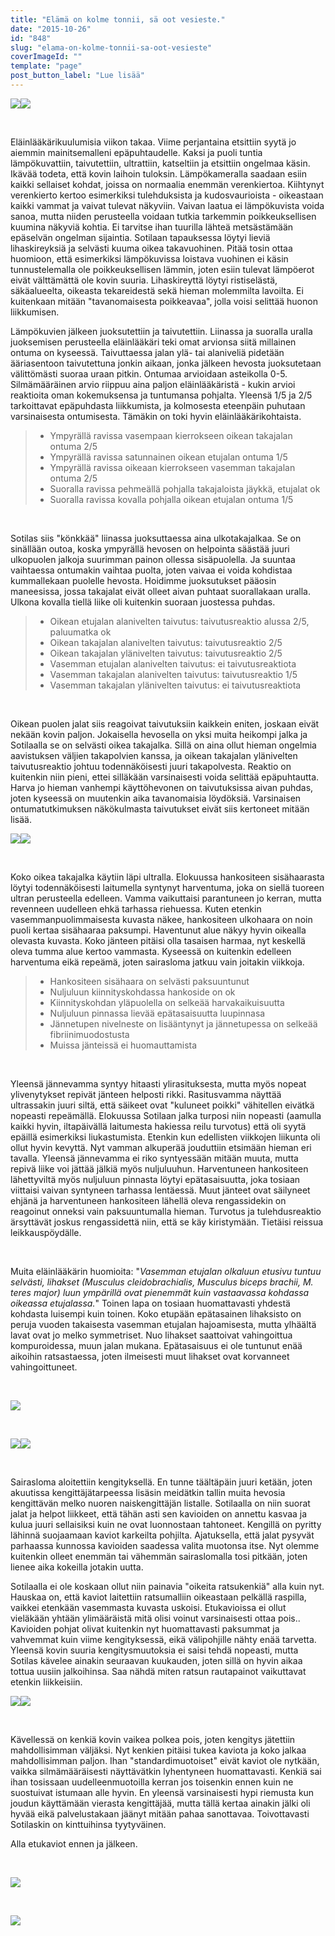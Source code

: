 ```yaml
---
title: "Elämä on kolme tonnii, sä oot vesieste."
date: "2015-10-26"
id: "848"
slug: "elama-on-kolme-tonnii-sa-oot-vesieste"
coverImageId: ""
template: "page"
post_button_label: "Lue lisää"
---
```


[![](/images/l%25C3%25A4mp%25C3%25B6kuva4.png)](http://4.bp.blogspot.com/-DbK4yeYsP2A/Vi3riX02DLI/AAAAAAAAKVE/YVcUmCCAv6M/s1600/l%25C3%25A4mp%25C3%25B6kuva4.png)[![](/images/l%25C3%25A4mp%25C3%25B6kuva1.png)](http://4.bp.blogspot.com/-XHIMMyDWtjE/Vi3riZh9qEI/AAAAAAAAKVA/CbTrwg1oP78/s1600/l%25C3%25A4mp%25C3%25B6kuva1.png)

 

Eläinlääkärikuulumisia viikon takaa. Viime perjantaina etsittiin syytä jo aiemmin mainitsemalleni epäpuhtaudelle. Kaksi ja puoli tuntia lämpökuvattiin, taivutettiin, ultrattiin, katseltiin ja etsittiin ongelmaa käsin. Ikävää todeta, että kovin laihoin tuloksin. Lämpökameralla saadaan esiin kaikki sellaiset kohdat, joissa on normaalia enemmän verenkiertoa. Kiihtynyt verenkierto kertoo esimerkiksi tulehduksista ja kudosvaurioista - oikeastaan kaikki vammat ja vaivat tulevat näkyviin. Vaivan laatua ei lämpökuvista voida sanoa, mutta niiden perusteella voidaan tutkia tarkemmin poikkeuksellisen kuumina näkyviä kohtia. Ei tarvitse ihan tuurilla lähteä metsästämään epäselvän ongelman sijaintia. Sotilaan tapauksessa löytyi lieviä lihaskireyksiä ja selvästi kuuma oikea takavuohinen. Pitää tosin ottaa huomioon, että esimerkiksi lämpökuvissa loistava vuohinen ei käsin tunnustelemalla ole poikkeuksellisen lämmin, joten esiin tulevat lämpöerot eivät välttämättä ole kovin suuria. Lihaskireyttä löytyi ristiselästä, säkäalueelta, oikeasta tekareidestä sekä hieman molemmilta lavoilta. Ei kuitenkaan mitään "tavanomaisesta poikkeavaa", jolla voisi selittää huonon liikkumisen.

Lämpökuvien jälkeen juoksutettiin ja taivutettiin. Liinassa ja suoralla uralla juoksemisen perusteella eläinlääkäri teki omat arvionsa siitä millainen ontuma on kyseessä. Taivuttaessa jalan ylä- tai alaniveliä pidetään ääriasentoon taivutettuna jonkin aikaan, jonka jälkeen hevosta juoksutetaan välittömästi suoraa uraan pitkin. Ontumaa arvioidaan asteikolla 0-5. Silmämääräinen arvio riippuu aina paljon eläinlääkäristä - kukin arvioi reaktioita oman kokemuksensa ja tuntumansa pohjalta. Yleensä 1/5 ja 2/5 tarkoittavat epäpuhdasta liikkumista, ja kolmosesta eteenpäin puhutaan varsinaisesta ontumisesta. Tämäkin on toki hyvin eläinlääkärikohtaista.

> - Ympyrällä ravissa vasempaan kierrokseen oikean takajalan ontuma 2/5
> - Ympyrällä ravissa satunnainen oikean etujalan ontuma 1/5
> - Ympyrällä ravissa oikeaan kierrokseen vasemman takajalan ontuma 2/5
> - Suoralla ravissa pehmeällä pohjalla takajaloista jäykkä, etujalat ok
> - Suoralla ravissa kovalla pohjalla oikean etujalan ontuma 1/5

 

Sotilas siis "könkkää" liinassa juoksuttaessa aina ulkotakajalkaa. Se on sinällään outoa, koska ympyrällä hevosen on helpointa säästää juuri ulkopuolen jalkoja suurimman painon ollessa sisäpuolella. Ja suuntaa vaihtaessa ontumakin vaihtaa puolta, joten vaivaa ei voida kohdistaa kummallekaan puolelle hevosta. Hoidimme juoksutukset pääosin maneesissa, jossa takajalat eivät olleet aivan puhtaat suorallakaan uralla. Ulkona kovalla tiellä liike oli kuitenkin suoraan juostessa puhdas.

> - Oikean etujalan alanivelten taivutus: taivutusreaktio alussa 2/5, paluumatka ok
> - Oikean takajalan alanivelten taivutus: taivutusreaktio 2/5
> - Oikean takajalan ylänivelten taivutus: taivutusreaktio 2/5
> - Vasemman etujalan alanivelten taivutus: ei taivutusreaktiota
> - Vasemman takajalan alanivelten taivutus: taivutusreaktio 1/5
> - Vasemman takajalan ylänivelten taivutus: ei taivutusreaktiota

 

Oikean puolen jalat siis reagoivat taivutuksiin kaikkein eniten, joskaan eivät nekään kovin paljon. Jokaisella hevosella on yksi muita heikompi jalka ja Sotilaalla se on selvästi oikea takajalka. Sillä on aina ollut hieman ongelmia aavistuksen väljien takapolvien kanssa, ja oikean takajalan ylänivelten taivutusreaktio johtuu todennäköisesti juuri takapolvesta. Reaktio on kuitenkin niin pieni, ettei silläkään varsinaisesti voida selittää epäpuhtautta. Harva jo hieman vanhempi käyttöhevonen on taivutuksissa aivan puhdas, joten kyseessä on muutenkin aika tavanomaisia löydöksiä. Varsinaisen ontumatutkimuksen näkökulmasta taivutukset eivät siis kertoneet mitään lisää.

[![](/images/ulta1.png)](http://1.bp.blogspot.com/-pHrbzCzDWLE/Vi1Dv3RbVJI/AAAAAAAAKTc/7Q7zoAdTGQo/s1600/ulta1.png)[![](/images/ultra2.png)](http://1.bp.blogspot.com/-rhYxF36i3Yw/Vi1DwFhzLSI/AAAAAAAAKTg/qhTtU-IraV8/s1600/ultra2.png)

 

Koko oikea takajalka käytiin läpi ultralla. Elokuussa hankositeen sisähaarasta löytyi todennäköisesti laitumella syntynyt harventuma, joka on siellä tuoreen ultran perusteella edelleen. Vamma vaikuttaisi parantuneen jo kerran, mutta revenneen uudelleen ehkä tarhassa riehuessa. Kuten etenkin vasemmanpuolimmaisesta kuvasta näkee, hankositeen ulkohaara on noin puoli kertaa sisähaaraa paksumpi. Haventunut alue näkyy hyvin oikealla olevasta kuvasta. Koko jänteen pitäisi olla tasaisen harmaa, nyt keskellä oleva tumma alue kertoo vammasta. Kyseessä on kuitenkin edelleen harventuma eikä repeämä, joten sairasloma jatkuu vain joitakin viikkoja.

> - Hankositeen sisähaara on selvästi paksuuntunut
> - Nuljuluun kiinnityskohdassa hankoside on ok
> - Kiinnityskohdan yläpuolella on selkeää harvakaikuisuutta
> - Nuljuluun pinnassa lievää epätasaisuutta luupinnasa
> - Jännetupen nivelneste on lisääntynyt ja jännetupessa on selkeää fibriinimuodostusta
> - Muissa jänteissä ei huomauttamista

 

Yleensä jännevamma syntyy hitaasti ylirasituksesta, mutta myös nopeat ylivenytykset repivät jänteen helposti rikki. Rasitusvamma näyttää ultrassakin juuri siltä, että säikeet ovat "kuluneet poikki" vähitellen eivätkä nopeasti repeämällä. Elokuussa Sotilaan jalka turposi niin nopeasti (aamulla kaikki hyvin, iltapäivällä laitumesta hakiessa reilu turvotus) että oli syytä epäillä esimerkiksi liukastumista. Etenkin kun edellisten viikkojen liikunta oli ollut hyvin kevyttä. Nyt vamman alkuperää jouduttiin etsimään hieman eri tavalla. Yleensä jännevamma ei riko syntyessään mitään muuta, mutta repivä liike voi jättää jälkiä myös nuljuluuhun. Harventuneen hankositeen lähettyviltä myös nuljuluun pinnasta löytyi epätasaisuutta, joka tosiaan viittaisi vaivan syntyneen tarhassa lentäessä. Muut jänteet ovat säilyneet ehjänä ja harventuneen hankositeen lähellä oleva rengassidekin on reagoinut onneksi vain paksuuntumalla hieman. Turvotus ja tulehdusreaktio ärsyttävät joskus rengassidettä niin, että se käy kiristymään. Tietäisi reissua leikkauspöydälle.

 

Muita eläinlääkärin huomioita: "_Vasemman etujalan olkaluun etusivu tuntuu selvästi, lihakset (Musculus cleidobrachialis, Musculus biceps brachii, M. teres major) luun ympärillä ovat pienemmät kuin vastaavassa kohdassa oikeassa etujalassa._" Toinen lapa on tosiaan huomattavasti yhdestä kohdasta luisempi kuin toinen. Koko etupään epätasainen lihaksisto on peruja vuoden takaisesta vasemman etujalan hajoamisesta, mutta ylhäältä lavat ovat jo melko symmetriset. Nuo lihakset saattoivat vahingoittua kompuroidessa, muun jalan mukana. Epätasaisuus ei ole tuntunut enää aikoihin ratsastaessa, joten ilmeisesti muut lihakset ovat korvanneet vahingoittuneet.

 

[![](/images/IMG_2171_.png)](http://4.bp.blogspot.com/-bIK-e4uKL7k/Vi6JtZM-qvI/AAAAAAAAKV8/Vgm6guXP0bA/s1600/IMG_2171_.png)

 

[![](/images/IMG_2134_.png)](http://3.bp.blogspot.com/-wscs4TKfIFI/Vi6JsQwa2SI/AAAAAAAAKVc/w8zdDLwQazc/s1600/IMG_2134_.png)[![](/images/IMG_2138_.png)](http://4.bp.blogspot.com/-9C30oxPKU1M/Vi6JsdSDIZI/AAAAAAAAKVg/q6Yh3NS9tUQ/s1600/IMG_2138_.png)

 

Sairasloma aloitettiin kengityksellä. En tunne täältäpäin juuri ketään, joten akuutissa kengittäjätarpeessa lisäsin meidätkin tallin muita hevosia kengittävän melko nuoren naiskengittäjän listalle. Sotilaalla on niin suorat jalat ja helpot liikkeet, että tähän asti sen kavioiden on annettu kasvaa ja kulua juuri sellaisiksi kuin ne ovat luonnostaan tahtoneet. Kengillä on pyritty lähinnä suojaamaan kaviot karkeilta pohjilta. Ajatuksella, että jalat pysyvät parhaassa kunnossa kavioiden saadessa valita muotonsa itse. Nyt olemme kuitenkin olleet enemmän tai vähemmän sairaslomalla tosi pitkään, joten lienee aika kokeilla jotakin uutta.

Sotilaalla ei ole koskaan ollut niin painavia "oikeita ratsukenkiä" alla kuin nyt. Hauskaa on, että kaviot laitettiin ratsumalliin oikeastaan pelkällä raspilla, vaikkei etenkään vasemmasta kuvasta uskoisi. Etukavioissa ei ollut vieläkään yhtään ylimääräistä mitä olisi voinut varsinaisesti ottaa pois.. Kavioiden pohjat olivat kuitenkin nyt huomattavasti paksummat ja vahvemmat kuin viime kengityksessä, eikä välipohjille nähty enää tarvetta. Yleensä kovin suuria kengitysmuutoksia ei saisi tehdä nopeasti, mutta Sotilas kävelee ainakin seuraavan kuukauden, joten sillä on hyvin aikaa tottua uusiin jalkoihinsa. Saa nähdä miten ratsun rautapainot vaikuttavat etenkin liikkeisiin.

[![](/images/IMG_2147_.png)](http://3.bp.blogspot.com/-6eOSz8yEx6M/Vi6JsdK1awI/AAAAAAAAKWE/MjVK1ouUYso/s1600/IMG_2147_.png)[![](/images/IMG_2154_.png)](http://3.bp.blogspot.com/-7l6nj64YmgA/Vi6JtFAdO1I/AAAAAAAAKV0/zmBdgGsueAk/s1600/IMG_2154_.png)

 

Kävellessä on kenkiä kovin vaikea polkea pois, joten kengitys jätettiin mahdollisimman väljäksi. Nyt kenkien pitäisi tukea kaviota ja koko jalkaa mahdollisimman paljon. Ihan "standardimuotoiset" eivät kaviot ole nytkään, vaikka silmämääräisesti näyttävätkin lyhentyneen huomattavasti. Kenkiä sai ihan tosissaan uudelleenmuotoilla kerran jos toisenkin ennen kuin ne suostuivat istumaan alle hyvin. En yleensä varsinaisesti hypi riemusta kun joudun käyttämään vierasta kengittäjää, mutta tällä kertaa ainakin jälki oli hyvää eikä palvelustakaan jäänyt mitään pahaa sanottavaa. Toivottavasti Sotilaskin on kinttuihinsa tyytyväinen.

Alla etukaviot ennen ja jälkeen.

 

[![](/images/IMG_1945_.png)](http://4.bp.blogspot.com/-T8bfRd_2PIk/Vi6JvMLZdiI/AAAAAAAAKWM/R8AvEVoxOW8/s1600/IMG_1945_.png)

 

[![](/images/IMG_2164_.png)](http://1.bp.blogspot.com/-XsBlu3aL-iQ/Vi6JtDr4DcI/AAAAAAAAKV4/FibiFKBErnk/s1600/IMG_2164_.png)
